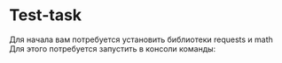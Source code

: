 # Test-task
Для начала вам потребуется установить библиотеки requests и math
Для этого потребуется запустить в консоли команды:
